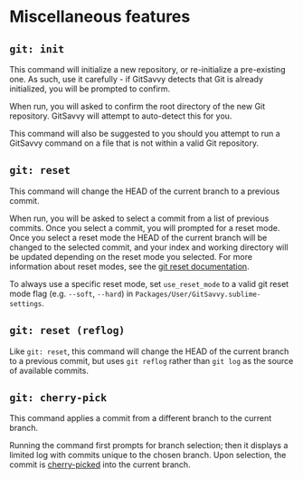 # Miscellaneous features

## `git: init`

This command will initialize a new repository, or re-initialize a pre-existing one.  As such, use it carefully - if GitSavvy detects that Git is already initialized, you will be prompted to confirm.

When run, you will asked to confirm the root directory of the new Git repository.  GitSavvy will attempt to auto-detect this for you.

This command will also be suggested to you should you attempt to run a GitSavvy command on a file that is not within a valid Git repository.

## `git: reset`

This command will change the HEAD of the current branch to a previous commit.

When run, you will be asked to select a commit from a list of previous commits. Once you select a commit, you will prompted for a reset mode. Once you select a reset mode the HEAD of the current branch will be changed to the selected commit, and your index and working directory will be updated depending on the reset mode you selected. For more information about reset modes, see the [git reset documentation](https://git-scm.com/docs/git-reset).

To always use a specific reset mode, set `use_reset_mode` to a valid git reset mode flag (e.g. `--soft`, `--hard`) in `Packages/User/GitSavvy.sublime-settings`.

## `git: reset (reflog)`

Like `git: reset`, this command will change the HEAD of the current branch to a previous commit, but uses `git reflog` rather than `git log` as the source of available commits.

## `git: cherry-pick`

This command applies a commit from a different branch to the current branch.

Running the command first prompts for branch selection; then it displays a limited log with commits unique to the chosen branch. Upon selection, the commit is [cherry-picked][1] into the current branch.

[1]: https://git-scm.com/docs/git-cherry-pick
